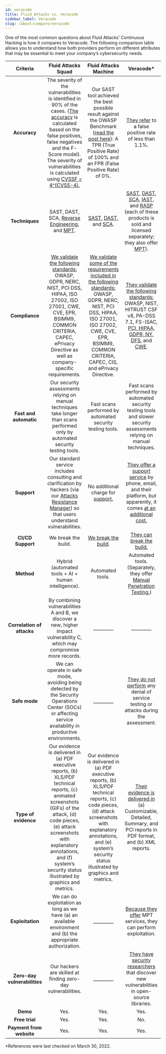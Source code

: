 ```yaml
---
id: veracode
title: Fluid Attacks vs. Veracode
sidebar_label: Veracode
slug: /about/compare/veracode
---
```


One of the most common questions about
Fluid Attacks’ Continuous Hacking is
how it compares to Veracode.
The following comparison table allows
you to understand how both providers perform
on different attributes that may be essential
to meet your company’s cybersecurity needs.

|         **Criteria**         |                                                                                                                                               **Fluid Attacks  Squad**                                                                                                                                              |                                                                                                                            **Fluid Attacks Machine**                                                                                                                           |                                                                                                                                                                                                                                                                   **Veracode***                                                                                                                                                                                                                                                                  |
|:----------------------------:|:-------------------------------------------------------------------------------------------------------------------------------------------------------------------------------------------------------------------------------------------------------------------------------------------------------------------:|:------------------------------------------------------------------------------------------------------------------------------------------------------------------------------------------------------------------------------------------------------------------------------:|:-----------------------------------------------------------------------------------------------------------------------------------------------------------------------------------------------------------------------------------------------------------------------------------------------------------------------------------------------------------------------------------------------------------------------------------------------------------------------------------------------------------------------------------------------:|
| **Accuracy**                | The severity of the vulnerabilities is  identified in 90% of the cases. ([The  accuracy](/about/sla/accuracy/) is calculated based on the false  positives, false negatives and the F-Score  model). The severity of vulnerabilities is  calculated using [CVSSF = 4^(CVSS-4).](/about/faq/#adjustment-by-severity) | Our SAST tool achieved the best possible  result against the OWASP Benchmark  ([read the post here](https://fluidattacks.com/blog/owasp-benchmark-fluid-attacks/)): A TPR (True Positive  Rate) of 100% and an FPR (False Positive  Rate) of 0%.                               | [They refer](https://www.veracode.com/products/binary-static-analysis-sast) to a false positive rate of less  than 1.1%.                                                                                                                                                                                                                                                                                                                                                                                                                        |
| **Techniques**               | SAST, DAST, SCA, [Reverse Engineering](https://fluidattacks.com/categories/re/), and [MPT](https://fluidattacks.com/solutions/penetration-testing/).                                                                                                                                                                                 | [SAST](https://fluidattacks.com/categories/sast/), [DAST](https://fluidattacks.com/categories/dast/), and [SCA](https://fluidattacks.com/categories/sca/).                                                                                                                      | [SAST](https://www.veracode.com/products/binary-static-analysis-sast), [DAST](https://web.archive.org/web/20220318010753/https://about.gitlab.com/devops-tools/ca-veracode-vs-gitlab/), [SCA](https://www.veracode.com/products/software-composition-analysis), [IAST](https://www.veracode.com/security/interactive-application-security-testing-iast), and [RASP](https://www.veracode.com/sites/default/files/pdf/resources/whitepapers/what-is-rasp.pdf) (each of these products is sold and licensed separately; they also offer [MPT](https://www.veracode.com/resources/customers/mpt)). |
| **Compliance**               | [We validate the following standards:](https://docs.fluidattacks.com/criteria/compliance/)  OWASP, GDPR, NERC, NIST, PCI DSS,  HIPAA, ISO 27002, ISO 27001, CWE, CVE,  EPR, BSIMM9, COMMON CRITERIA,  CAPEC, ePrivacy Directive as well as  company-specific requirements.                                          | [We validate some of the requirements  included in the following standards:](https://docs.fluidattacks.com/criteria/compliance/) OWASP, GDPR, NERC, NIST, PCI DSS,  HIPAA, ISO 27001, ISO 27002, CWE, CVE,  EPR, BSIMM9, COMMON CRITERIA,  CAPEC, CIS, and ePrivacy Directive. | [They validate the following standards:](https://www.veracode.com/blog/managing-appsec/regulations-surrounding-third-party-software-security-are-increasing-how-stay) OWASP, NIST, HITRUST CSF v8,  PA-DSS 7.1, FS-ISAC, [PCI, HIPAA,  GDPR, NY, DFS,](https://www.veracode.com/products/application-analysis) and [CWE](https://www.veracode.com/security/cwe).                                                                                                                                                                                                                                                                                    |
| **Fast and automatic**       | Our security assessments relying on manual techniques take longer than scans performed only by automated security testing tools.                                                                                                                                                                                                       | Fast scans performed by automated security testing tools.                                                                                                                                                                                                                    | Fast scans performed by automated security testing tools and slower security assessments relying on manual techniques.                                                                    |
| **Support**                  | Our standard service includes consulting  and clarification by hackers (via our  [Attacks Resistance Manager](https://docs.fluidattacks.com/machine/web/arm)) so that users  understand vulnerabilities.                                                                                                            | No additional charge for [support.](/machine/web/support/live-chat)                                                                                                                                                                                                            | [They offer a support service](https://www.veracode.com/resources/customers/technical-support) by phone,  email, and their platform, but apparently, it  comes [at an additional cost.](https://www.digitalmarketplace.service.gov.uk/g-cloud/services/935505900181474)                                                                                                                                                                                                                                                                         |
| **CI/CD Support**          | We break the build.                                                                                                                                                                                                                                                                                                  | [We break the build](https://fluidattacks.com/solutions/devsecops/).                                                                                                                                                                                                            | [They can break the build.](https://www.veracode.com/products/binary-static-analysis-sast)                                                                                                                                                                                                                                                                                                                                                                                                                                                      |
| **Method**                   | Hybrid (automated tools + AI + human   intelligence).                                                                                                                                                                                                                                                               | Automated tools.                                                                                                                                                                                                                                                                | Automated tools. (Separately, they   offer [Manual Penetration Testing.](https://docs.veracode.com/r/c_understanding_manual))                                                                                                                                                                                                                                                                                                                                                                                                                   |
| **Correlation of attacks**   | By combining vulnerabilities A and B, we   discover a new, higher impact   vulnerability C, which may compromise   more records.                                                                                                                                                                                    | _________                                                                                                                                                                                                                                                                      | _________                                                                                                                                                                                                                                                                                                                                                                                                                                                                                                                                       |
| **Safe mode**                | We can operate in safe mode, avoiding   being detected by the Security   Operations Center (SOCs) or affecting   service availability in productive   environments.                                                                                                                                                 | _________                                                                                                                                                                                                                                                                      | [They do not perform](https://www.veracode.com/resources/customers/mpt) any denial of service testing or attacks during the assessment.                                                                                                                                                                                                                                                                                                                                                                                                         |
| **Type of evidence**         | Our evidence is delivered in (a) PDF   executive reports, (b) XLS/PDF technical   reports, (c) animated screenshots (GIFs)   of the attack, (d) code pieces, (e) attack   screenshots with explanatory annotations,   and (f) system’s security status illustrated   by graphics and metrics.                       | Our evidence is delivered in (a) PDF executive reports, (b) XLS/PDF technical reports, (c) code pieces, (d) attack screenshots with explanatory annotations, and (e) system’s security status illustrated by graphics and metrics.                                             | [Their evidence is delivered in](https://docs.veracode.com/r/t_download_custom_report) (a) Customizable, Detailed, Summary, and  PCI reports in PDF format, and (b) XML  reports.                                                                                                                                                                                                                                                                                                                                                               |
| **Exploitation**             | We can do exploitation as long as we   have (a) an available environment and   (b) the appropriate authorization.                                                                                                                                                                                                    | _________                                                                                                                                                                                                                                                                      | [Because they offer](https://www.veracode.com/resources/customers/mpt) MPT services, they can  perform exploitation.                                                                                                                                                                                                                                                                                                                                                                                                                            |
| **Zero-day vulnerabilities** | Our hackers are skilled at finding   zero-day vulnerabilities.                                                                                                                                                                                                                                                      | _________                                                                                                                                                                                                                                                                      | [They have security researchers](https://docs.veracode.com/r/Explore_the_Veracode_Vulnerability_Database) that discover new vulnerabilities in open-source libraries.                                                                                                                                                                                                                                                                        |
|           **Demo**           | Yes.                                                                                                                                                                                                                                                                                                                  | Yes.                                                                                                                                                                                                                                                                            | Yes.                                                                                                                                                                                                                                                  |
|        **Free trial**        | Yes.                                                                                                                                                                                                                                                                                                                  | Yes.                                                                                                                                                                                                                                                                            | No.                                                                                                                                                                                                                                                  |
|   **Payment from website**   | Yes.                                                                                                                                                                                                                                                                                                                 | Yes.                                                                                                                                                                                                                                                                            | Yes.                                                                                                                                                                                                                                                  |

*References were last checked on March 30, 2022.
